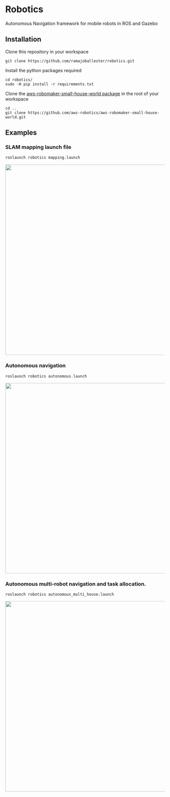 # Robotics
Autonomous Navigation framework for mobile robots in ROS and Gazebo

## Installation

Clone this repository in your workspace

```
git clone https://github.com/ramajoballester/robotics.git
```

Install the python packages required

```
cd robotics/
sudo -H pip install -r requirements.txt
```
Clone the [aws-robomaker-small-house-world package](https://github.com/aws-robotics/aws-robomaker-small-house-world) in the root of your workspace

```
cd ..
git clone https://github.com/aws-robotics/aws-robomaker-small-house-world.git
```


## Examples

### SLAM mapping launch file

``` bash
roslaunch robotics mapping.launch
```
<img src="https://github.com/ramajoballester/robotics/blob/main/images/mapping.png" width="600">

### Autonomous navigation

```
roslaunch robotics autonomous.launch
```

<img src="https://github.com/ramajoballester/robotics/blob/main/images/autonomous.png" width="600">

### Autonomous multi-robot navigation and task allocation.

```
roslaunch robotics autonomous_multi_house.launch
```

<img src="https://github.com/ramajoballester/robotics/blob/main/images/autonomous_multi.png" width="600">

